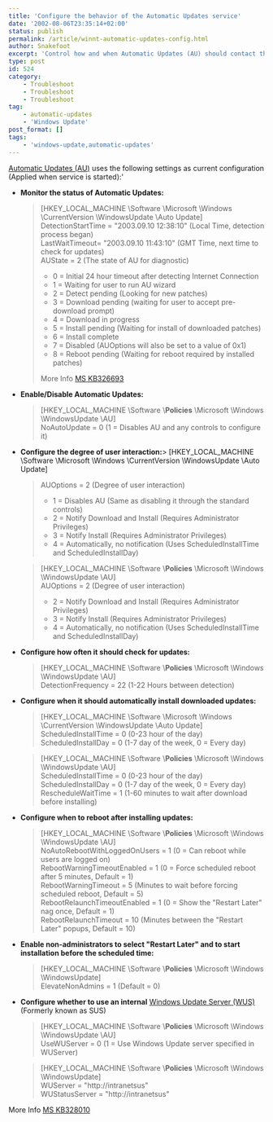 ```yaml
---
title: 'Configure the behavior of the Automatic Updates service'
date: '2002-08-06T23:35:14+02:00'
status: publish
permalink: /article/winnt-automatic-updates-config.html
author: Snakefoot
excerpt: 'Control how and when Automatic Updates (AU) should contact the Windows Update services.'
type: post
id: 524
category:
    - Troubleshoot
    - Troubleshoot
    - Troubleshoot
tag:
    - automatic-updates
    - 'Windows Update'
post_format: []
tags:
    - 'windows-update,automatic-updates'
---
```

[Automatic Updates (AU)](/article/winnt-services-wuauserv.html) uses the following settings as current configuration (Applied when service is started):'
- **Monitor the status of Automatic Updates:**
  > \[HKEY\_LOCAL\_MACHINE \\Software \\Microsoft \\Windows \\CurrentVersion \\WindowsUpdate \\Auto Update\]  
  >  DetectionStartTime = "2003.09.10 12:38:10" (Local Time, detection process began)  
  >  LastWaitTimeout= "2003.09.10 11:43:10" (GMT Time, next time to check for updates)  
  >  AUState = 2 (The state of AU for diagnostic)
  > 
  > 
  > - 0 = Initial 24 hour timeout after detecting Internet Connection
  > - 1 = Waiting for user to run AU wizard
  > - 2 = Detect pending (Looking for new patches)
  > - 3 = Download pending (waiting for user to accept pre-download prompt)
  > - 4 = Download in progress
  > - 5 = Install pending (Waiting for install of downloaded patches)
  > - 6 = Install complete
  > - 7 = Disabled (AUOptions will also be set to a value of 0x1)
  > - 8 = Reboot pending (Waiting for reboot required by installed patches)
  > 
  >  More Info [MS KB326693](http://support.microsoft.com/kb/326693 "How to Force Automatic Updates 2.2 to Perform a Detection Cycle [Q326693]")
- **Enable/Disable Automatic Updates:**
  > \[HKEY\_LOCAL\_MACHINE \\Software \\**Policies** \\Microsoft \\Windows \\WindowsUpdate \\AU\]  
  >  NoAutoUpdate = 0 (1 = Disables AU and any controls to configure it)
- **Configure the degree of user interaction:**> \[HKEY\_LOCAL\_MACHINE \\Software \\Microsoft \\Windows \\CurrentVersion \\WindowsUpdate \\Auto Update\]  
  >  AUOptions = 2 (Degree of user interaction)
  > 
  > 
  > - 1 = Disables AU (Same as disabling it through the standard controls)
  > - 2 = Notify Download and Install (Requires Administrator Privileges)
  > - 3 = Notify Install (Requires Administrator Privileges)
  > - 4 = Automatically, no notification (Uses ScheduledInstallTime and ScheduledInstallDay)
  
  > \[HKEY\_LOCAL\_MACHINE \\Software \\**Policies** \\Microsoft \\Windows \\WindowsUpdate \\AU\]  
  >  AUOptions = 2 (Degree of user interaction)
  > 
  > 
  > - 2 = Notify Download and Install (Requires Administrator Privileges)
  > - 3 = Notify Install (Requires Administrator Privileges)
  > - 4 = Automatically, no notification (Uses ScheduledInstallTime and ScheduledInstallDay)
- **Configure how often it should check for updates:**
  > \[HKEY\_LOCAL\_MACHINE \\Software \\**Policies** \\Microsoft \\Windows \\WindowsUpdate \\AU\]  
  >  DetectionFrequency = 22 (1-22 Hours between detection)
- **Configure when it should automatically install downloaded updates:**
  > \[HKEY\_LOCAL\_MACHINE \\Software \\Microsoft \\Windows \\CurrentVersion \\WindowsUpdate \\Auto Update\]  
  >  ScheduledInstallTime = 0 (0-23 hour of the day)  
  >  ScheduledInstallDay = 0 (1-7 day of the week, 0 = Every day)
  
  > \[HKEY\_LOCAL\_MACHINE \\Software \\**Policies** \\Microsoft \\Windows \\WindowsUpdate \\AU\]  
  >  ScheduledInstallTime = 0 (0-23 hour of the day)  
  >  ScheduledInstallDay = 0 (1-7 day of the week, 0 = Every day)  
  >  RescheduleWaitTime = 1 (1-60 minutes to wait after download before installing)
- **Configure when to reboot after installing updates:**
  > \[HKEY\_LOCAL\_MACHINE \\Software \\**Policies** \\Microsoft \\Windows \\WindowsUpdate \\AU\]  
  >  NoAutoRebootWithLoggedOnUsers = 1 (0 = Can reboot while users are logged on)  
  >  RebootWarningTimeoutEnabled = 1 (0 = Force scheduled reboot after 5 minutes, Default = 1)  
  >  RebootWarningTimeout = 5 (Minutes to wait before forcing scheduled reboot, Default = 5)  
  >  RebootRelaunchTimeoutEnabled = 1 (0 = Show the "Restart Later" nag once, Default = 1)  
  >  RebootRelaunchTimeout = 10 (Minutes between the "Restart Later" popups, Default = 10)
- **Enable non-administrators to select "Restart Later" and to start installation before the scheduled time:**
  > \[HKEY\_LOCAL\_MACHINE \\Software \\**Policies** \\Microsoft \\Windows \\WindowsUpdate\]  
  >  ElevateNonAdmins = 1 (Default = 0)
- **Configure whether to use an internal** [Windows Update Server (WUS)](http://www.wsus.info/) (Formerly known as SUS)
  > \[HKEY\_LOCAL\_MACHINE \\Software \\**Policies** \\Microsoft \\Windows \\WindowsUpdate \\AU\]  
  >  UseWUServer = 0 (1 = Use Windows Update server specified in WUServer)
  
  > \[HKEY\_LOCAL\_MACHINE \\Software \\**Policies** \\Microsoft \\Windows \\WindowsUpdate\]  
  >  WUServer = "http://intranetsus"  
  >  WUStatusServer = "http://intranetsus"
 
 More Info [MS KB328010](http://support.microsoft.com/kb/328010 "How to configure automatic updates by using Group Policy or registry settings [Q328010]")  
